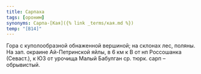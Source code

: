 ```yaml
---
title: Сарпаха
tags: [ороним]
synonyms: Сарпа-[Кая]({% link _terms/кая.md %})
temp: "[В14]"
---
```


Гора с куполообразной обнаженной вершиной; на склонах лес, поляны. На зап.
окраине Ай-Петринской яйлы, в 6 км к В от нп Россошанка (Севаст.), к ЮЗ от
урочища Малый Бабулган ср. тюрк. сарп – обрывистый.
